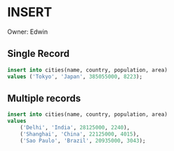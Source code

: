 # INSERT

Owner: Edwin

## **Single Record**

```sql
insert into cities(name, country, population, area)
values ('Tokyo', 'Japan', 385055000, 8223);
```

## M**ultiple records**

```sql
insert into cities(name, country, population, area)
values 
	('Delhi', 'India', 28125000, 2240),
	('Shanghai', 'China', 22125000, 4015),
	('Sao Paulo', 'Brazil', 20935000, 3043);
```